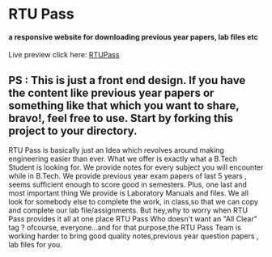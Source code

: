 # RTU Pass
#### a responsive website for downloading previous year papers, lab files etc

Live preview click here: [RTUPass](https://rish0957.github.io/rtupass/)

## PS : This is just a front end design. If you have the content like previous year papers or something like that which you want to share, bravo!, feel free to use. Start by forking this project to your directory.

RTU Pass is basically just an Idea which revolves around making engineering easier than ever. What we offer is exactly what a B.Tech Student is looking for. We provide notes for every subject you will encounter while in B.Tech. We provide previous year exam papers of last 5 years , seems sufficient enough to score good in semesters. Plus, one last and most important thing We provide is Laboratory Manuals and files. We all look for somebody else to complete the work, in class,so that we can copy and complete our lab file/assignments. But hey,why to worry when RTU Pass provides it all at one place RTU Pass Who doesn't want an "All Clear" tag ? ofcourse, everyone...and for that purpose,the RTU Pass Team is working harder to bring good quality notes,previous year question papers , lab files for you. 
